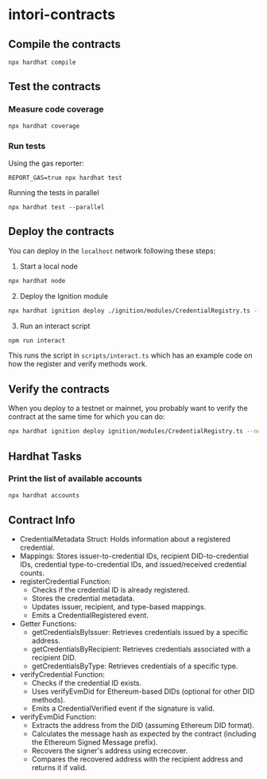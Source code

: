 # intori-contracts

## Compile the contracts

```
npx hardhat compile
```

## Test the contracts

### Measure code coverage

```
npx hardhat coverage
```

### Run tests

Using the gas reporter:

```
REPORT_GAS=true npx hardhat test
```

Running the tests in parallel

```
npx hardhat test --parallel
```

## Deploy the contracts

You can deploy in the `localhost` network following these steps:

1. Start a local node

```bash
npx hardhat node
```

2. Deploy the Ignition module

```bash
npx hardhat ignition deploy ./ignition/modules/CredentialRegistry.ts --network localhost
```

3. Run an interact script

```bash
npm run interact
```

This runs the script in `scripts/interact.ts` which has an example code on how the register and verify methods work.

## Verify the contracts

When you deploy to a testnet or mainnet, you probably want to verify the contract at the same time for which you can do:

```bash
npx hardhat ignition deploy ignition/modules/CredentialRegistry.ts --network base-sepolia --deployment-id base-sepolia-deployment
```

## Hardhat Tasks

### Print the list of available accounts

```bash
npx hardhat accounts
```

## Contract Info

- CredentialMetadata Struct: Holds information about a registered credential.
- Mappings: Stores issuer-to-credential IDs, recipient DID-to-credential IDs, credential type-to-credential IDs, and issued/received credential counts.
- registerCredential Function:
  - Checks if the credential ID is already registered.
  - Stores the credential metadata.
  - Updates issuer, recipient, and type-based mappings.
  - Emits a CredentialRegistered event.
- Getter Functions:
  - getCredentialsByIssuer: Retrieves credentials issued by a specific address.
  - getCredentialsByRecipient: Retrieves credentials associated with a recipient DID.
  - getCredentialsByType: Retrieves credentials of a specific type.
- verifyCredential Function:
  - Checks if the credential ID exists.
  - Uses verifyEvmDid for Ethereum-based DIDs (optional for other DID methods).
  - Emits a CredentialVerified event if the signature is valid.
- verifyEvmDid Function:
  - Extracts the address from the DID (assuming Ethereum DID format).
  - Calculates the message hash as expected by the contract (including the Ethereum Signed Message prefix).
  - Recovers the signer's address using ecrecover.
  - Compares the recovered address with the recipient address and returns it if valid.
